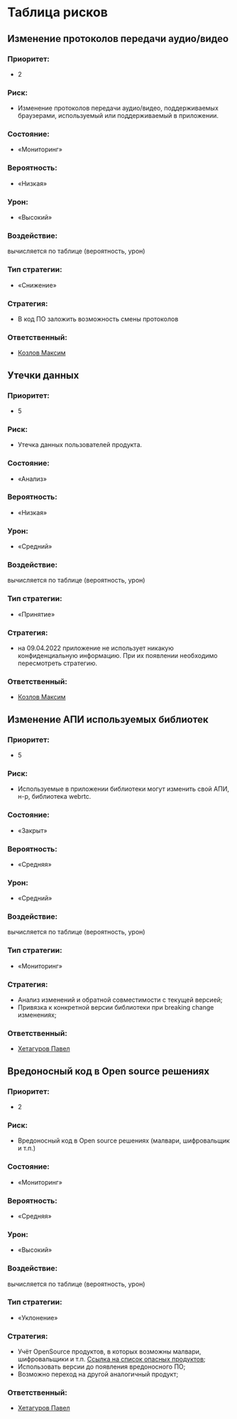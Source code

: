 # Таблица рисков

## Изменение протоколов передачи аудио/видео
### Приоритет: 
- 2

### Риск:
- Изменение протоколов передачи аудио/видео, поддерживаемых браузерами,
используемый или поддерживаемый в приложении.

### Состояние:
- «Мониторинг»

### Вероятность:
- «Низкая»

### Урон:
- «Высокий»

### Воздействие: 
вычисляется по таблице (вероятность, урон)

### Тип стратегии:
- «Cнижение» 

### Стратегия:
- В код ПО заложить возможность смены протоколов

### Ответственный:
- [Козлов Максим](https://t.me/kbsjvxvdcshj)


## Утечки данных
### Приоритет: 
- 5

### Риск: 
- Утечка данных пользователей продукта.

### Состояние: 
- «Анализ»

### Вероятность:
- «Низкая»

### Урон:
- «Средний»

### Воздействие: 
вычисляется по таблице (вероятность, урон)

### Тип стратегии:
- «Принятие»

### Стратегия:
- на 09.04.2022 приложение не использует никакую конфиденциальную 
информацию. При их появлении необходимо пересмотреть стратегию. 

### Ответственный:
- [Козлов Максим](https://t.me/kbsjvxvdcshj)

## Изменение АПИ используемых библиотек
### Приоритет: 
- 5

### Риск: 
- Используемые в приложении библиотеки могут изменить свой АПИ, н-р,
библиотека webrtc.

### Состояние: 
- «Закрыт»

### Вероятность:
- «Средняя»

### Урон:
- «Средний»

### Воздействие: 
вычисляется по таблице (вероятность, урон)

### Тип стратегии:
- «Мониторинг»

### Стратегия:
- Анализ изменений и обратной совместимости с текущей версией;
- Привязка к конкретной версии библиотеки при breaking change изменениях;
 
### Ответственный:
- [Хетагуров Павел](https://t.me/e1e233)

## Вредоносный код в Open source решениях
### Приоритет: 
- 2

### Риск: 
- Вредоносный код в  Open source решениях (малвари, шифровальщик и т.п.)

### Состояние:
- «Мониторинг»

### Вероятность:
- «Средняя»

### Урон:
- «Высокий»

### Воздействие: 
вычисляется по таблице (вероятность, урон)

### Тип стратегии:
- «Уклонение»

### Стратегия:
- Учёт OpenSource продуктов, в которых возможны малвари, шифровальщики и т.п. [Ссылка на список опасных продуктов](https://github.com/RIAEvangelist/node-ipc/blob/847047cf7f81ab08352038b2204f0e7633449580/dao/ssl-geospec.js);
- Использовать версии до появления вредоносного ПО;
- Возможно переход на другой аналогичный продукт;

### Ответственный:
- [Хетагуров Павел](https://t.me/e1e233)
